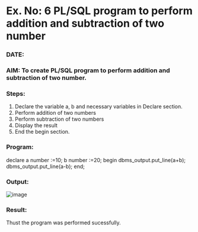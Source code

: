 # Ex. No: 6 PL/SQL program to perform addition and subtraction of two number 
### DATE: 
### AIM: To create PL/SQL program to perform addition and subtraction of two number.

### Steps:
1. Declare the variable a, b and necessary variables in Declare section.
2. Perform addition of two numbers
3. Perform subtraction of two numbers 
4. Display the result 
5. End the begin section.

### Program:
declare
a number :=10;
b number :=20;
begin
dbms_output.put_line(a+b);
dbms_output.put_line(a-b);
end;
### Output:
![image](https://github.com/lokeshkrishana/DBMS/assets/119291430/c01cfb86-1433-4a7d-a7f0-71f3f59b879a)


### Result:
Thust the program was performed sucessfully.
